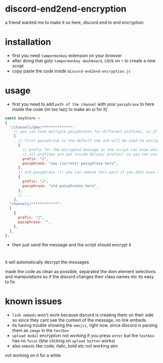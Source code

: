 # discord-end2end-encryption

a friend wanted me to make it so here, discord end to end encryption

# installation

- first you need `tampermonkey` extension on your browser
- after doing that goto `tampermonkey dashboard`, click on `+` to create a new script
- copy paste the code inside `discord-end2end-encryption.js`

# usage

- first you need to add `path of the channel` with your `passphrase` to here inside the code (im too lazy to make an ui for it)

```js
const keyStore = 
{
  "/channels/@me/*************":
    // you can have multiple passphrases for different prefixes, so if u change your passphrase you can still see the old messages
    [
      // first passphrase is the default one and will be used to encrypt your messages
      {
        // prefix for the encrypted message so the script can know which passphrase to use
        // all prefixes are put inside $$(your prefix): so you can use any prefix you want safely
        prefix: "2",
        passphrase: "new (current) passphrase here",
      },
      // old passphrase !!! you can remove this part if you dont have an old passphrases
      {
        prefix: "1",
        passphrase: "old passphrases here",
      },
      // ...
    ],
  "channels/************": 
  [
    {
      prefix: "🍕",
      passphrase: "",
    },
  ],
};
```

- then just send the message and the script should encrypt it

#

it will automatically decrypt the messages

made the code as clean as possible, separated the dom element selections and manipulations so if the discord changes their class names etc its easy to fix

# known issues

- `link embeds` won't work because discord is creating them on their side so since they cant see the context of the message, no link embeds
- its having trouble showing the `emojis`, right now. since discord is parsing them as `image` in the `textbox`
- `upload modal` encryption not working if you press `enter` but the `textbox` has no `focus` (btw clicking on `upload button` works)  
- also `embeds` like code, italic, bold etc not working atm

not working on it for a while
